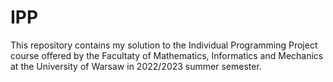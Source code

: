 # IPP
This repository contains my solution to the Individual Programming Project course offered by the Facultaty of Mathematics, Informatics and Mechanics at the University of Warsaw in 2022/2023 summer semester.
